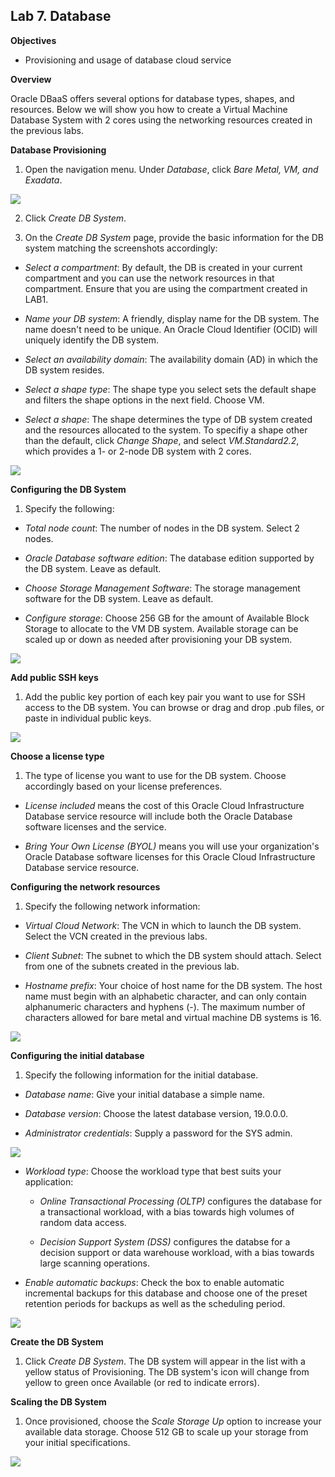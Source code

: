 ## Lab 7. Database

**Objectives**
- Provisioning and usage of database cloud service

**Overview** 

Oracle DBaaS offers several options for database types, shapes, and resources. Below we will show you how to create a Virtual Machine Database System with 2 cores using the networking resources created in the previous labs. 

**Database Provisioning**

1. Open the navigation menu. Under *Database*, click *Bare Metal, VM, and Exadata*.

![](images/db_01.png)

2. Click *Create DB System*.

3. On the *Create DB System* page, provide the basic information for the DB system matching the screenshots accordingly: 

- *Select a compartment*: By default, the DB is created in your current compartment and you can use the network resources in that compartment. Ensure that you are using the compartment created in LAB1. 

- *Name your DB system*: A friendly, display name for the DB system. The name doesn't need to be unique. An Oracle Cloud Identifier (OCID) will uniquely identify the DB system. 

- *Select an availability domain*: The availability domain (AD) in which the DB system resides. 

- *Select a shape type*: The shape type you select sets the default shape and filters the shape options in the next field. Choose VM. 

- *Select a shape*: The shape determines the type of DB system created and the resources allocated to the system. To specifiy a shape other than the default, click *Change Shape*, and select *VM.Standard2.2*, which provides a 1- or 2-node DB system with 2 cores. 

![](images/db_02.png)

**Configuring the DB System**

1. Specify the following: 

- *Total node count*: The number of nodes in the DB system. Select 2 nodes. 

- *Oracle Database software edition*: The database edition supported by the DB system. Leave as default. 

- *Choose Storage Management Software*: The storage management software for the DB system. Leave as default. 

- *Configure storage*: Choose 256 GB for the amount of Available Block Storage to allocate to the VM DB system. Available storage can be scaled up or down as needed after provisioning your DB system. 

![](images/db_03.png)

**Add public SSH keys**

1. Add the public key portion of each key pair you want to use for SSH access to the DB system. You can browse or drag and drop .pub files, or paste in individual public keys. 

![](images/db_04.png)

**Choose a license type**

1. The type of license you want to use for the DB system. Choose accordingly based on your license preferences. 

- *License included* means the cost of this Oracle Cloud Infrastructure Database service resource will include both the Oracle Database software licenses and the service. 

- *Bring Your Own License (BYOL)* means you will use your organization's Oracle Database software licenses for this Oracle Cloud Infrastructure Database service resource. 

**Configuring the network resources**

1. Specify the following network information: 

- *Virtual Cloud Network*: The VCN in which to launch the DB system. Select the VCN created in the previous labs.

- *Client Subnet*: The subnet to which the DB system should attach. Select from one of the subnets created in the previous lab. 

- *Hostname prefix*: Your choice of host name for the DB system. The host name must begin with an alphabetic character, and can only contain alphanumeric characters and hyphens (-). The maximum number of characters allowed for bare metal and virtual machine DB systems is 16. 

![](images/db_05.png)

**Configuring the initial database**

1. Specify the following information for the initial database. 

- *Database name*: Give your initial database a simple name. 

- *Database version*: Choose the latest database version, 19.0.0.0.

- *Administrator credentials*: Supply a password for the SYS admin.

![](images/db_06.png)

- *Workload type*: Choose the workload type that best suits your application:

	- *Online Transactional Processing (OLTP)* configures the database for a transactional workload, with a bias towards high volumes of random data access.

	- *Decision Support System (DSS)* configures the databse for a decision support or data warehouse workload, with a bias towards large scanning operations. 

- *Enable automatic backups*: Check the box to enable automatic incremental backups for this database and choose one of the preset retention periods for backups as well as the scheduling period. 

![](images/db_07.png)

**Create the DB System**

1. Click *Create DB System*. The DB system will appear in the list with a yellow status of Provisioning. The DB system's icon will change from yellow to green once Available (or red to indicate errors).


**Scaling the DB System**

1. Once provisioned, choose the *Scale Storage Up* option to increase your available data storage. Choose 512 GB to scale up your storage from your initial specifications. 


![](images/db_08.png)



